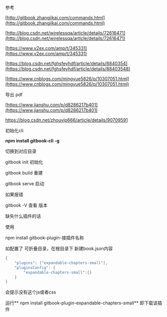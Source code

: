 参考

[http://gitbook.zhangjikai.com/commands.html](http://gitbook.zhangjikai.com/commands.html)

[http://blog.csdn.net/wirelessqa/article/details/72616471](http://blog.csdn.net/wirelessqa/article/details/72616471)

[https://www.v2ex.com/amp/t/345331](https://www.v2ex.com/amp/t/345331)

[https://blog.csdn.net/fghsfeyhdf/article/details/8840354](https://blog.csdn.net/fghsfeyhdf/article/details/88403548)

[https://www.cnblogs.com/mingyue5826/p/10307051.html](https://www.cnblogs.com/mingyue5826/p/10307051.html)

导出 pdf

[https://www.jianshu.com/p/d8286217b401](https://www.jianshu.com/p/d8286217b401)

https://blog.csdn.net/zhouvip666/article/details/90709591

初始化cli

**npm install gitbook-cli -g**

切换到对应目录

gitbook init 初始化

gitbook build 重建

gitbook serve 启动

如果报错

gitbook -V 查看 版本

缺失什么插件的话

使用

npm install gitbook-plugin-接插件名称

如配置了 可折叠目录，在根目录下 新建book.json内容

```java
{
    "plugins": ["expandable-chapters-small"],
    "pluginsConfig": {
        "expandable-chapters-small":{}
    }
}
```

会提示没有这个js或者css

运行** npm install gitbook-plugin-expandable-chapters-small** 即下载该插件


